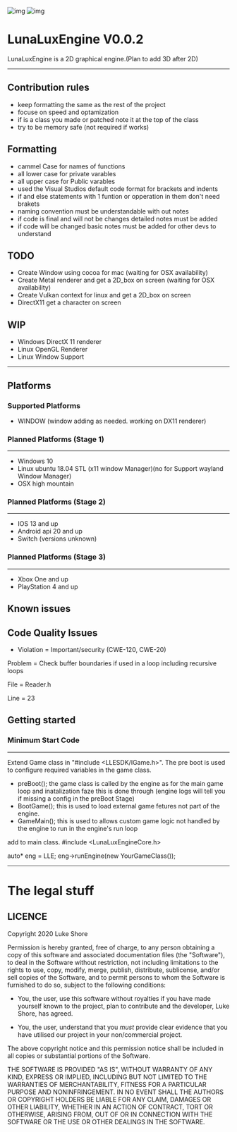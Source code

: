 ![img](https://www.code-inspector.com/project/4310/status/svg)  ![img](https://www.code-inspector.com/project/4310/score/svg)
# LunaLuxEngine V0.0.2
LunaLuxEngine is a 2D graphical engine.(Plan to add 3D after 2D)

----------------------------------------------------------------------------------------------

## Contribution rules

- keep formatting the same as the rest of the project
- focuse on speed and optamization
- if is a class you made or patched note it at the top of the class
- try to be memory safe (not required if works)

## Formatting

- cammel Case for names of functions
- all lower case for private varables
- all upper case for Public varables
- used the Visual Studios default code format for brackets and indents
- if and else statements with 1 funtion or opperation in them don't need brakets
- naming convention must be understandable with out notes
- if code is final and will not be changes detailed notes must be added
- if code will be changed basic notes must be added for other devs to understand

## TODO
- Create Window using cocoa for mac (waiting for OSX availability)
- Create Metal renderer and get a 2D_box on screen (waiting for OSX availability)
- Create Vulkan context for linux and get a 2D_box on screen
- DirectX11 get a character on screen

## WIP
- Windows DirectX 11 renderer
- Linux OpenGL Renderer
- Linux Window Support

-----------------------
## Platforms

### Supported Platforms
- WINDOW (window adding as needed. working on DX11 renderer)

### Planned Platforms (Stage 1)
-----------------------------------------------------------------------------------------------
 - Windows 10
 - Linux ubuntu 18.04 STL (x11 window Manager)(no for Support wayland Window Manager)
 - OSX high mountain

### Planned Platforms (Stage 2)
-----------------------------------------------------------------------------------------------
 - IOS 13 and up
 - Android api 20 and up
 - Switch (versions unknown)

### Planned Platforms (Stage 3)
-----------------------------------------------------------------------------------------------
 - Xbox One and up
 - PlayStation 4 and up

## Known issues

## Code Quality Issues
- Violation = Important/security (CWE-120, CWE-20)

Problem = Check buffer boundaries if used in a loop including recursive loops 

File = Reader.h

Line = 23

## Getting started

### Minimum Start Code
-----------------------
Extend Game class in "#include <LLESDK/IGame.h>".
The pre boot is used to configure required variables in the game class.
- preBoot();
the game class is called by the engine as for the main game loop and inatalization faze this is done through
(engine logs will tell you if missing a config in the preBoot Stage)
- BootGame();
this is used to load external game fetures not part of the engine.
- GameMain();
this is used to allows custom game logic not handled by the engine to run in the engine's run loop

add to main class.
#include <LunaLuxEngineCore.h>

auto* eng = LLE;
eng->runEngine(new YourGameClass());

-----------------------

# The legal stuff

## LICENCE
Copyright 2020 Luke Shore

Permission is hereby granted, free of charge, to any person obtaining a copy of this software and associated documentation files (the "Software"), to deal in the Software without restriction, not including limitations to the rights to use, copy, modify, merge, publish, distribute, sublicense, and/or sell copies of the Software, and to permit persons to whom the Software is furnished to do so, subject to the following conditions:

- You, the user, use this software without royalties if you have made yourself known to the project, plan to contribute and the developer, Luke Shore, has agreed.

- You, the user, understand that you *must* provide clear evidence that you have utilised our project in your non/commercial project.

The above copyright notice and this permission notice shall be included in all copies or substantial portions of the Software.

THE SOFTWARE IS PROVIDED "AS IS", WITHOUT WARRANTY OF ANY KIND, EXPRESS OR IMPLIED, INCLUDING BUT NOT LIMITED TO THE WARRANTIES OF MERCHANTABILITY, FITNESS FOR A PARTICULAR PURPOSE AND NONINFRINGEMENT. IN NO EVENT SHALL THE AUTHORS OR COPYRIGHT HOLDERS BE LIABLE FOR ANY CLAIM, DAMAGES OR OTHER LIABILITY, WHETHER IN AN ACTION OF CONTRACT, TORT OR OTHERWISE, ARISING FROM, OUT OF OR IN CONNECTION WITH THE SOFTWARE OR THE USE OR OTHER DEALINGS IN THE SOFTWARE.
